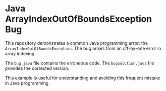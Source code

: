 # Java ArrayIndexOutOfBoundsException Bug

This repository demonstrates a common Java programming error: the `ArrayIndexOutOfBoundsException`.  The bug arises from an off-by-one error in array indexing.

The `bug.java` file contains the erroneous code.  The `bugSolution.java` file provides the corrected version.

This example is useful for understanding and avoiding this frequent mistake in Java programming. 